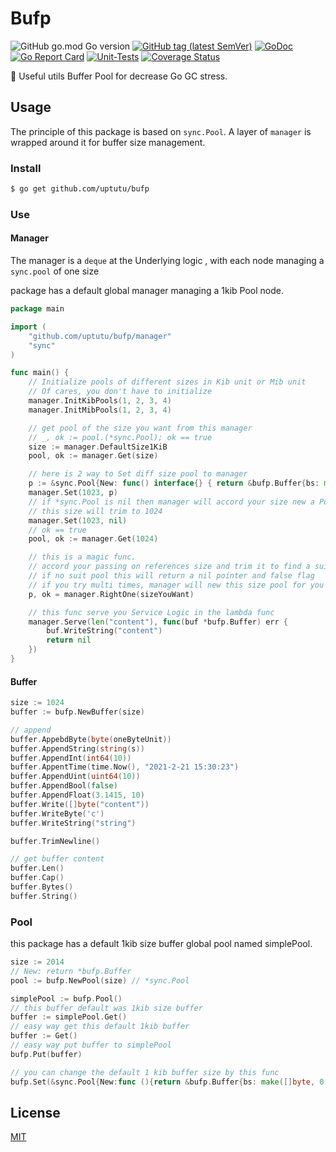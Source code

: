 # Bufp

![GitHub go.mod Go version](https://img.shields.io/github/go-mod/go-version/uptutu/bufp?style=flat-square)
[![GitHub tag (latest SemVer)](https://img.shields.io/github/tag/uptutu/bufp)](https://github.com/uptutu/bufp)
[![GoDoc](https://godoc.org/github.com/uptutu/bufp?status.svg)](https://pkg.go.dev/github.com/uptutu/bufp)
[![Go Report Card](https://goreportcard.com/badge/github.com/uptutu/bufp)](https://goreportcard.com/report/github.com/uptutu/bufp)
[![Unit-Tests](https://github.com/uptutu/bufp/workflows/Unit-Tests/badge.svg)](https://github.com/uptutu/bufp/actions)
[![Coverage Status](https://coveralls.io/repos/github/uptutu/bufp/badge.svg?branch=master)](https://coveralls.io/github/uptutu/bufp?branch=master)

💪 Useful utils Buffer Pool for decrease Go GC stress.

## Usage

The principle of this package is based on `sync.Pool`. A layer of `manager` is wrapped around it for buffer size
management.

### Install

```bash
$ go get github.com/uptutu/bufp
```

### Use

#### Manager

The manager is a `deque` at the Underlying logic , with each node managing a `sync.pool` of one size

package has a default global manager managing a 1kib Pool node.

```go
package main

import (
	"github.com/uptutu/bufp/manager"
	"sync"
)

func main() {
	// Initialize pools of different sizes in Kib unit or Mib unit
	// Of cares, you don't have to initialize
	manager.InitKibPools(1, 2, 3, 4)
	manager.InitMibPools(1, 2, 3, 4)

	// get pool of the size you want from this manager
	// _, ok := pool.(*sync.Pool); ok == true
	size := manager.DefaultSize1KiB
	pool, ok := manager.Get(size)

	// here is 2 way to Set diff size pool to manager
	p := &sync.Pool{New: func() interface{} { return &bufp.Buffer{bs: make([]byte, 0, 1023)} }}
	manager.Set(1023, p)
	// if *sync.Pool is nil then manager will accord your size new a Pool.
	// this size will trim to 1024
	manager.Set(1023, nil)
	// ok == true
	pool, ok := manager.Get(1024)

	// this is a magic func.
	// accord your passing on references size and trim it to find a suit size pool in manager to you
	// if no suit pool this will return a nil pointer and false flag
	// if you try multi times, manager will new this size pool for you
	p, ok = manager.RightOne(sizeYouWant)

	// this func serve you Service Logic in the lambda func
	manager.Serve(len("content"), func(buf *bufp.Buffer) err {
		buf.WriteString("content")
		return nil
	})
}

```

#### Buffer

```go
size := 1024
buffer := bufp.NewBuffer(size)

// append
buffer.AppebdByte(byte(oneByteUnit))
buffer.AppendString(string(s))
buffer.AppendInt(int64(10))
buffer.AppentTime(time.Now(), "2021-2-21 15:30:23")
buffer.AppendUint(uint64(10))
buffer.AppendBool(false)
buffer.AppendFloat(3.1415, 10)
buffer.Write([]byte("content"))
buffer.WriteByte('c')
buffer.WriteString("string")

buffer.TrimNewline()

// get buffer content
buffer.Len()
buffer.Cap()
buffer.Bytes()
buffer.String()

```

### Pool

this package has a default 1kib size buffer global pool named simplePool.

```go
size := 2014
// New: return *bufp.Buffer
pool := bufp.NewPool(size) // *sync.Pool

simplePool := bufp.Pool()
// this buffer default was 1kib size buffer
buffer := simplePool.Get()
// easy way get this default 1kib buffer
buffer := Get()
// easy way put buffer to simplePool
bufp.Put(buffer)

// you can change the default 1 kib buffer size by this func
bufp.Set(&sync.Pool{New:func (){return &bufp.Buffer{bs: make([]byte, 0, sizeYouWant)}}})
```

## License

[MIT](LICENSE)
